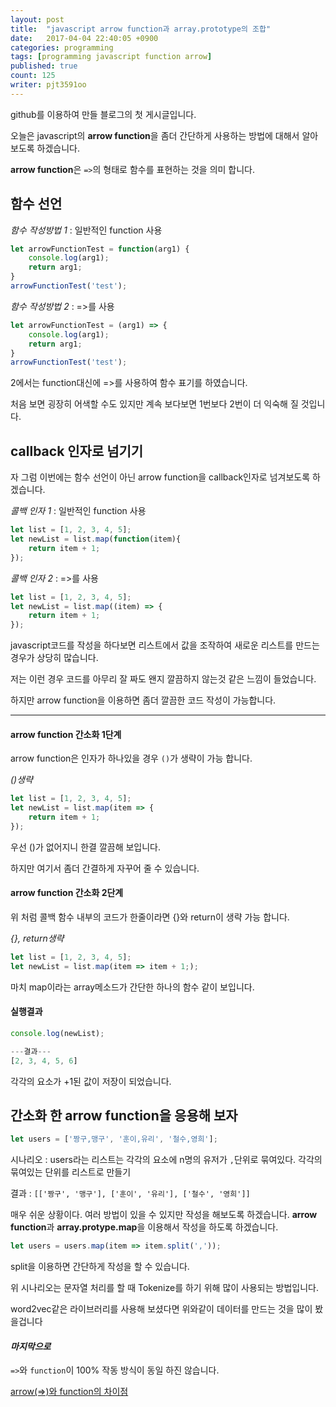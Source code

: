 ```yaml
---
layout: post
title:  "javascript arrow function과 array.prototype의 조합"
date:   2017-04-04 22:40:05 +0900
categories: programming
tags: [programming javascript function arrow]
published: true
count: 125
writer: pjt3591oo
---
```


github를 이용하여 만들 블로그의 첫 게시글입니다.

오늘은 javascript의 **arrow function**을 좀더 간단하게 사용하는 방법에 대해서 알아보도록 하겠습니다.

**arrow function**은 `=>`의 형태로 함수를 표현하는 것을 의미 합니다.

## 함수 선언

*함수 작성방법 1* : 일반적인 function 사용
```js
let arrowFunctionTest = function(arg1) {
    console.log(arg1);
    return arg1;
}
arrowFunctionTest('test');
```

*함수 작성방법 2* : =>를 사용
```js
let arrowFunctionTest = (arg1) => {
    console.log(arg1);
    return arg1;
}
arrowFunctionTest('test');
```

2에서는 function대신에 =>를 사용하여 함수 표기를 하였습니다.

처음 보면 굉장히 어색할 수도 있지만 계속 보다보면 1번보다 2번이 더 익숙해 질 것입니다.


## callback 인자로 넘기기

자 그럼 이번에는 함수 선언이 아닌 arrow function을 callback인자로 넘겨보도록 하겠습니다.

*콜백 인자 1* : 일반적인 function 사용
```.js
let list = [1, 2, 3, 4, 5];
let newList = list.map(function(item){
    return item + 1;
});
```

*콜백 인자 2* : =>를 사용
```.js
let list = [1, 2, 3, 4, 5];
let newList = list.map((item) => {
    return item + 1;
});
```

javascript코드를 작성을 하다보면 리스트에서 값을 조작하여 새로운 리스트를 만드는 경우가 상당히 많습니다.

저는 이런 경우 코드를 아무리 잘 짜도 왠지 깔끔하지 않는것 같은 느낌이 들었습니다.

하지만 arrow function을 이용하면 좀더 깔끔한 코드 작성이 가능합니다.

---

#### **arrow function 간소화 1단계**

arrow function은 인자가 하나있을 경우 `()`가 생략이 가능 합니다.

*()생략*
```.js
let list = [1, 2, 3, 4, 5];
let newList = list.map(item => {
    return item + 1;
});
```

우선 ()가 없어지니 한결 깔끔해 보입니다.

하지만 여기서 좀더 간결하게 자꾸어 줄 수 있습니다.


#### **arrow function 간소화 2단계**

위 처럼 콜백 함수 내부의 코드가 한줄이라면 {}와 return이 생략 가능 합니다.

*{}, return생략*
```.js
let list = [1, 2, 3, 4, 5];
let newList = list.map(item => item + 1;);
```
마치 map이라는 array메소드가 간단한 하나의 함수 같이 보입니다.


#### **실행결과**

```js
console.log(newList);

---결과---
[2, 3, 4, 5, 6]
```

각각의 요소가 +1된 값이 저장이 되었습니다.


## 간소화 한 arrow function을 응용해 보자

```js
let users = ['짱구,맹구', '훈이,유리', '철수,영희'];
```

시나리오 : users라는 리스트는 각각의 요소에 n명의 유저가 `,`단위로 묶여있다. 각각의 묶여있는 단위를 리스트로 만들기

결과 : `[['짱구', '맹구'], ['훈이', '유리'], ['철수', '영희']]`

매우 쉬운 상황이다. 여러 방법이 있을 수 있지만 작성을 해보도록 하겠습니다. **arrow function**과 **array.protype.map**을 이용해서 작성을 하도록 하겠습니다.

```js
let users = users.map(item => item.split(','));
```

split을 이용하면 간단하게 작성을 할 수 있습니다.

위 시나리오는 문자열 처리를 할 때 Tokenize를 하기 위해 많이 사용되는 방법입니다.

word2vec같은 라이브러리를 사용해 보셨다면 위와같이 데이터를 만드는 것을 많이 봤을겁니다


#### *마지막으로*

`=>`와 `function`이 100% 작동 방식이 동일 하진 않습니다.

[arrow(=>)와 function의 차이점](http://blog.naver.com/pjt3591oo/220877066707)
